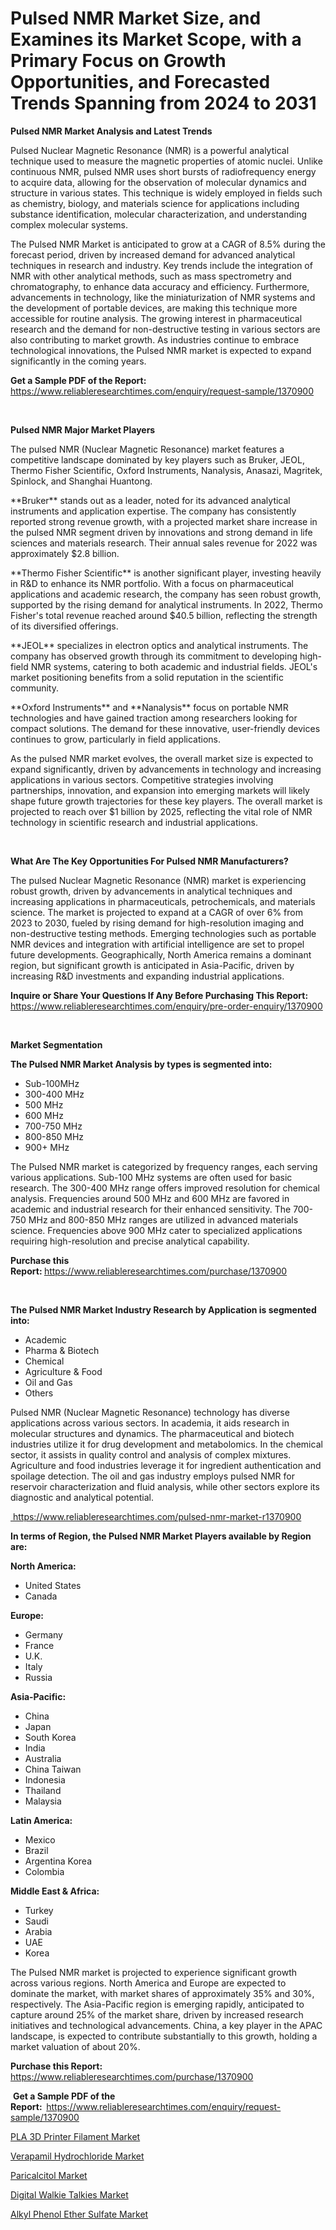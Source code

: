 <p><h1>Pulsed NMR Market Size, and Examines its Market Scope, with a Primary Focus on Growth Opportunities, and Forecasted Trends Spanning from 2024 to 2031</h1></p><p><strong>Pulsed NMR Market Analysis and Latest Trends</strong></p>
<p><p>Pulsed Nuclear Magnetic Resonance (NMR) is a powerful analytical technique used to measure the magnetic properties of atomic nuclei. Unlike continuous NMR, pulsed NMR uses short bursts of radiofrequency energy to acquire data, allowing for the observation of molecular dynamics and structure in various states. This technique is widely employed in fields such as chemistry, biology, and materials science for applications including substance identification, molecular characterization, and understanding complex molecular systems.</p><p>The Pulsed NMR Market is anticipated to grow at a CAGR of 8.5% during the forecast period, driven by increased demand for advanced analytical techniques in research and industry. Key trends include the integration of NMR with other analytical methods, such as mass spectrometry and chromatography, to enhance data accuracy and efficiency. Furthermore, advancements in technology, like the miniaturization of NMR systems and the development of portable devices, are making this technique more accessible for routine analysis. The growing interest in pharmaceutical research and the demand for non-destructive testing in various sectors are also contributing to market growth. As industries continue to embrace technological innovations, the Pulsed NMR market is expected to expand significantly in the coming years.</p></p>
<p><strong>Get a Sample PDF of the Report:&nbsp;</strong> <a href="https://www.reliableresearchtimes.com/enquiry/request-sample/1370900?utm_campaign=2006&utm_medium=2&utm_source=Github&utm_content=ia&utm_term=26122024&utm_id=pulsed-nmr">https://www.reliableresearchtimes.com/enquiry/request-sample/1370900</a></p>
<p>&nbsp;</p>
<p><strong>Pulsed NMR Major Market Players</strong></p>
<p><p>The pulsed NMR (Nuclear Magnetic Resonance) market features a competitive landscape dominated by key players such as Bruker, JEOL, Thermo Fisher Scientific, Oxford Instruments, Nanalysis, Anasazi, Magritek, Spinlock, and Shanghai Huantong.</p><p>**Bruker** stands out as a leader, noted for its advanced analytical instruments and application expertise. The company has consistently reported strong revenue growth, with a projected market share increase in the pulsed NMR segment driven by innovations and strong demand in life sciences and materials research. Their annual sales revenue for 2022 was approximately $2.8 billion.</p><p>**Thermo Fisher Scientific** is another significant player, investing heavily in R&D to enhance its NMR portfolio. With a focus on pharmaceutical applications and academic research, the company has seen robust growth, supported by the rising demand for analytical instruments. In 2022, Thermo Fisher's total revenue reached around $40.5 billion, reflecting the strength of its diversified offerings.</p><p>**JEOL** specializes in electron optics and analytical instruments. The company has observed growth through its commitment to developing high-field NMR systems, catering to both academic and industrial fields. JEOL's market positioning benefits from a solid reputation in the scientific community.</p><p>**Oxford Instruments** and **Nanalysis** focus on portable NMR technologies and have gained traction among researchers looking for compact solutions. The demand for these innovative, user-friendly devices continues to grow, particularly in field applications.</p><p>As the pulsed NMR market evolves, the overall market size is expected to expand significantly, driven by advancements in technology and increasing applications in various sectors. Competitive strategies involving partnerships, innovation, and expansion into emerging markets will likely shape future growth trajectories for these key players. The overall market is projected to reach over $1 billion by 2025, reflecting the vital role of NMR technology in scientific research and industrial applications.</p></p>
<p>&nbsp;</p>
<p><strong>What Are The Key Opportunities For Pulsed NMR Manufacturers?</strong></p>
<p><p>The pulsed Nuclear Magnetic Resonance (NMR) market is experiencing robust growth, driven by advancements in analytical techniques and increasing applications in pharmaceuticals, petrochemicals, and materials science. The market is projected to expand at a CAGR of over 6% from 2023 to 2030, fueled by rising demand for high-resolution imaging and non-destructive testing methods. Emerging technologies such as portable NMR devices and integration with artificial intelligence are set to propel future developments. Geographically, North America remains a dominant region, but significant growth is anticipated in Asia-Pacific, driven by increasing R&D investments and expanding industrial applications.</p></p>
<p><strong>Inquire or Share Your Questions If Any Before Purchasing This Report:</strong> <a href="https://www.reliableresearchtimes.com/enquiry/pre-order-enquiry/1370900?utm_campaign=2006&utm_medium=2&utm_source=Github&utm_content=ia&utm_term=26122024&utm_id=pulsed-nmr">https://www.reliableresearchtimes.com/enquiry/pre-order-enquiry/1370900</a></p>
<p>&nbsp;</p>
<p><strong>Market Segmentation</strong></p>
<p><strong>The Pulsed NMR Market Analysis by types is segmented into:</strong></p>
<p><ul><li>Sub-100MHz</li><li>300-400 MHz</li><li>500 MHz</li><li>600 MHz</li><li>700-750 MHz</li><li>800-850 MHz</li><li>900+ MHz</li></ul></p>
<p><p>The Pulsed NMR market is categorized by frequency ranges, each serving various applications. Sub-100 MHz systems are often used for basic research. The 300-400 MHz range offers improved resolution for chemical analysis. Frequencies around 500 MHz and 600 MHz are favored in academic and industrial research for their enhanced sensitivity. The 700-750 MHz and 800-850 MHz ranges are utilized in advanced materials science. Frequencies above 900 MHz cater to specialized applications requiring high-resolution and precise analytical capability.</p></p>
<p><strong>Purchase this Report:&nbsp;</strong><a href="https://www.reliableresearchtimes.com/purchase/1370900?utm_campaign=2006&utm_medium=2&utm_source=Github&utm_content=ia&utm_term=26122024&utm_id=pulsed-nmr">https://www.reliableresearchtimes.com/purchase/1370900</a></p>
<p>&nbsp;</p>
<p><strong>The Pulsed NMR Market Industry Research by Application is segmented into:</strong></p>
<p><ul><li>Academic</li><li>Pharma & Biotech</li><li>Chemical</li><li>Agriculture & Food</li><li>Oil and Gas</li><li>Others</li></ul></p>
<p><p>Pulsed NMR (Nuclear Magnetic Resonance) technology has diverse applications across various sectors. In academia, it aids research in molecular structures and dynamics. The pharmaceutical and biotech industries utilize it for drug development and metabolomics. In the chemical sector, it assists in quality control and analysis of complex mixtures. Agriculture and food industries leverage it for ingredient authentication and spoilage detection. The oil and gas industry employs pulsed NMR for reservoir characterization and fluid analysis, while other sectors explore its diagnostic and analytical potential.</p></p>
<p><a href="https://www.reliableresearchtimes.com/pulsed-nmr-market-r1370900?utm_campaign=2006&utm_medium=2&utm_source=Github&utm_content=ia&utm_term=26122024&utm_id=pulsed-nmr">&nbsp;https://www.reliableresearchtimes.com/pulsed-nmr-market-r1370900</a></p>
<p><strong>In terms of Region, the Pulsed NMR Market Players available by Region are:</strong></p>
<p>
    <p> <strong> North America: </strong>
        <ul>
            <li>United States</li>
            <li>Canada</li>
        </ul>
        </p> 
    <p> <strong> Europe: </strong>
        <ul>
            <li>Germany</li>
            <li>France</li>
            <li>U.K.</li>
            <li>Italy</li>
            <li>Russia</li>
        </ul>
        </p> 
    <p> <strong> Asia-Pacific: </strong>
        <ul>
            <li>China</li>
            <li>Japan</li>
            <li>South Korea</li>
            <li>India</li>
            <li>Australia</li>
            <li>China Taiwan</li>
            <li>Indonesia</li>
            <li>Thailand</li>
            <li>Malaysia</li>
        </ul>
        </p> 
    <p> <strong> Latin America: </strong>
        <ul>
            <li>Mexico</li>
            <li>Brazil</li>
            <li>Argentina Korea</li>
            <li>Colombia</li>
        </ul>
        </p> 
    <p> <strong> Middle East & Africa: </strong>
        <ul>
            <li>Turkey</li>
            <li>Saudi</li>
            <li>Arabia</li>
            <li>UAE</li>
            <li>Korea</li>
        </ul>
    </p>
    </p>
<p><p>The Pulsed NMR market is projected to experience significant growth across various regions. North America and Europe are expected to dominate the market, with market shares of approximately 35% and 30%, respectively. The Asia-Pacific region is emerging rapidly, anticipated to capture around 25% of the market share, driven by increased research initiatives and technological advancements. China, a key player in the APAC landscape, is expected to contribute substantially to this growth, holding a market valuation of about 20%.</p></p>
<p><strong>Purchase this Report: </strong><a href="https://www.reliableresearchtimes.com/purchase/1370900?utm_campaign=2006&utm_medium=2&utm_source=Github&utm_content=ia&utm_term=26122024&utm_id=pulsed-nmr">https://www.reliableresearchtimes.com/purchase/1370900</a></p>
<p>&nbsp;<strong>Get a Sample PDF of the Report:&nbsp;&nbsp;</strong><a href="https://www.reliableresearchtimes.com/enquiry/request-sample/1370900?utm_campaign=2006&utm_medium=2&utm_source=Github&utm_content=ia&utm_term=26122024&utm_id=pulsed-nmr">https://www.reliableresearchtimes.com/enquiry/request-sample/1370900</a></p>
<p><strong></strong></p>
<p><p><a href="https://www.linkedin.com/pulse/evolvingpla-3d-printer-filament-marketdynamics-types-applications-e1voe?utm_campaign=2006&utm_medium=2&utm_source=Github&utm_content=ia&utm_term=26122024&utm_id=pulsed-nmr">PLA 3D Printer Filament Market</a></p><p><a href="https://www.linkedin.com/pulse/global-verapamil-hydrochloride-market-trends-innovations-f9zde?utm_campaign=2006&utm_medium=2&utm_source=Github&utm_content=ia&utm_term=26122024&utm_id=pulsed-nmr">Verapamil Hydrochloride Market</a></p><p><a href="https://www.linkedin.com/pulse/paricalcitol-market-study-strategies-leading-players-growth-y1bnf?utm_campaign=2006&utm_medium=2&utm_source=Github&utm_content=ia&utm_term=26122024&utm_id=pulsed-nmr">Paricalcitol Market</a></p><p><a href="https://www.linkedin.com/pulse/global-digital-walkie-talkies-market-opportunities-forecast-hflie?utm_campaign=2006&utm_medium=2&utm_source=Github&utm_content=ia&utm_term=26122024&utm_id=pulsed-nmr">Digital Walkie Talkies Market</a></p><p><a href="https://github.com/bmorecock/Market-Research-Report-List-5/blob/main/alkyl-phenol-ether-sulfate-market.md?utm_campaign=2006&utm_medium=2&utm_source=Github&utm_content=ia&utm_term=26122024&utm_id=pulsed-nmr">Alkyl Phenol Ether Sulfate Market</a></p></p>